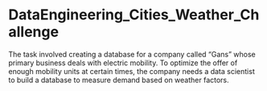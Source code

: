 # DataEngineering_Cities_Weather_Challenge
The task involved creating a database for a company called “Gans” whose primary business deals with electric mobility. To optimize the offer of enough mobility units at certain times, the company needs a data scientist to build a database to measure demand based on weather factors.
